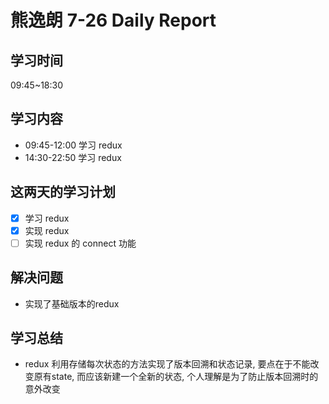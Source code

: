 
# 熊逸朗 7-26 Daily Report

## 学习时间

09:45~18:30

## 学习内容

- 09:45-12:00 学习 redux
- 14:30-22:50 学习 redux

## 这两天的学习计划

- [x] 学习 redux
- [x] 实现 redux
- [ ] 实现 redux 的 connect 功能

## 解决问题

- 实现了基础版本的redux

## 学习总结

- redux 利用存储每次状态的方法实现了版本回溯和状态记录, 要点在于不能改变原有state, 而应该新建一个全新的状态, 个人理解是为了防止版本回溯时的意外改变
